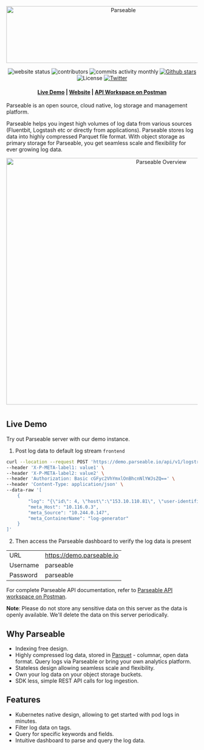 <p align="center">
  <a href="https://www.parseable.io" target="_blank"><img src="https://raw.githubusercontent.com/parseablehq/docs/main/static/img/logo.svg" alt="Parseable" width="600" height="150" /></a>
</p>

<p align="center">
  <img src="https://img.shields.io/website?down_message=red&up_color=green&up_message=online&url=https%3A%2F%2Fwww.parseable.io" alt="website status">
  <img src="https://img.shields.io/github/contributors/parseablehq/parseable" alt="contributors">
  <img src="https://img.shields.io/github/commit-activity/m/parseablehq/parseable" alt="commits activity monthly">
  <a href="https://github.com/parseablehq/parseable/stargazers" target="_blank"><img src="https://img.shields.io/github/stars/parseablehq/parseable" alt="Github stars"></a>
  <img src="https://img.shields.io/github/license/parseablehq/parseable" alt="License">  
  <a href="https://twitter.com/parseableio" target="_blank"><img src="https://img.shields.io/twitter/follow/parseableio" alt="Twitter"></a>
</p>

<h4 align="center">
  <a href="https://demo.parseable.io" target="_blank">Live Demo</a> |
  <a href="https://www.parseable.io" target="_blank">Website</a> | 
  <a href="https://www.postman.com/parseable/workspace/parseable/overview" target="_blank">API Workspace on Postman</a>
</h4>

Parseable is an open source, cloud native, log storage and management platform. 

Parseable helps you ingest high volumes of log data from various sources (Fluentbit, Logstash etc or directly from applications). Parseable stores log data into highly compressed Parquet file format. With object storage as primary storage for Parseable, you get seamless scale and flexibility for ever growing log data.

<p align="center">
  <img src="https://github.com/parseablehq/docs/raw/main/static/img/overview.png" alt="Parseable Overview" width="800" height="650" />
</p>

<h1></h1>

## Live Demo 

Try out Parseable server with our demo instance.

1. Post log data to default log stream `frontend`

```sh
curl --location --request POST 'https://demo.parseable.io/api/v1/logstream/frontend' \
--header 'X-P-META-label1: value1' \
--header 'X-P-META-label2: value2' \
--header 'Authorization: Basic cGFyc2VhYmxlOnBhcnNlYWJsZQ==' \
--header 'Content-Type: application/json' \
--data-raw '[
    {
        "log": "{\"id\": 4, \"host\":\"153.10.110.81\", \"user-identifier\":\"-\", \"datetime\":\"24/Jun/2022:14:12:15 +0000\", \"method\": \"GET\", \"request\": \"/virtual/drive\", \"protocol\":\"HTTP/2.0\", \"status\":500, \"bytes\":21969, \"referer\": \"http://www.seniordisintermediate.net/mesh/users\"}",
        "meta_Host": "10.116.0.3",
        "meta_Source": "10.244.0.147",
        "meta_ContainerName": "log-generator"
    }
]'
```

2. Then access the Parseable dashboard to verify the log data is present

<table>
<tr>
    <td>URL</td>
    <td><a href="https://demo.parseable.io" target="_blank">https://demo.parseable.io</a></td>
</tr>
<tr>
    <td>Username</td>
    <td>parseable</td>
</tr>
<tr>
    <td>Password</td>
    <td>parseable</td>
</tr>
</table>

For complete Parseable API documentation, refer to [Parseable API workspace on Postman](https://www.postman.com/parseable/workspace/parseable/overview).

**Note**: Please do not store any sensitive data on this server as the data is openly available. We'll delete the data on this server periodically.
## Why Parseable

* Indexing free design.
* Highly compressed log data, stored in [Parquet](https://parquet.apache.org) - columnar, open data format. Query logs via Parseable or bring your own analytics platform.
* Stateless design allowing seamless scale and flexibility.
* Own your log data on your object storage buckets.
* SDK less, simple REST API calls for log ingestion.

## Features

* Kubernetes native design, allowing to get started with pod logs in minutes.
* Filter log data on tags.
* Query for specific keywords and fields.
* Intuitive dashboard to parse and query the log data.
